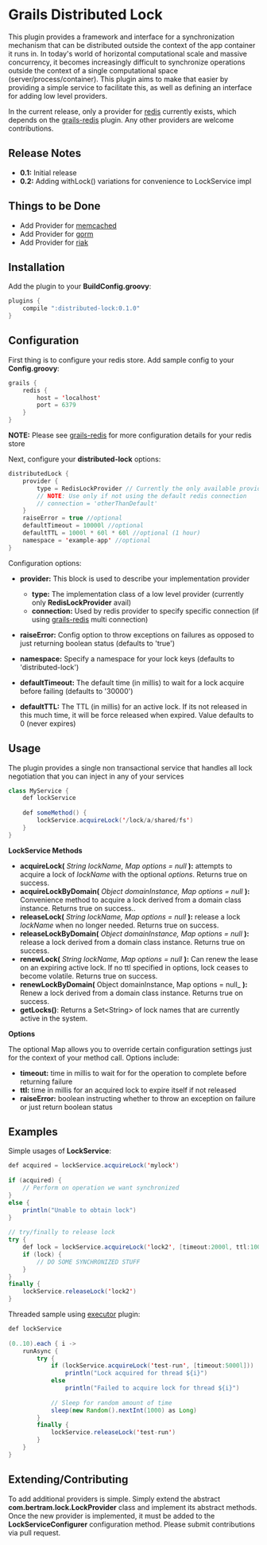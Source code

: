 Grails Distributed Lock
================
This plugin provides a framework and interface for a synchronization mechanism that can be distributed outside the context of the app container it runs in.  In today's world of horizontal computational
scale and massive concurrency, it becomes increasingly difficult to synchronize operations outside the context of a single computational space (server/process/container).  This plugin aims to make that
easier by providing a simple service to facilitate this, as well as defining an interface for adding low level providers.

In the current release, only a provider for [redis][redis] currently exists, which depends on the [grails-redis][grails-redis] plugin. Any other providers are welcome contributions.

Release Notes
-------------
* __0.1:__ Initial release
* __0.2:__ Adding withLock() variations for convenience to LockService impl

Things to be Done
-----------------
* Add Provider for [memcached][memcached]
* Add Provider for [gorm][gorm]
* Add Provider for [riak][riak]

Installation
------------
Add the plugin to your __BuildConfig.groovy__:
```java
plugins {
	compile ":distributed-lock:0.1.0"
}
```
Configuration
-------------
First thing is to configure your redis store.  Add sample config to your __Config.groovy__:

```java
grails {
	redis {
		host = 'localhost'
		port = 6379
	}
}
```
__NOTE:__ Please see [grails-redis][grails-redis] for more configuration details for your redis store

Next, configure your __distributed-lock__ options:

```java
distributedLock {
	provider {
		type = RedisLockProvider // Currently the only available provider
		// NOTE: Use only if not using the default redis connection
		// connection = 'otherThanDefault'
	}
	raiseError = true //optional
	defaultTimeout = 10000l //optional
	defaultTTL = 1000l * 60l * 60l //optional (1 hour)
	namespace = 'example-app' //optional
}
```

Configuration options:

- __provider:__ This block is used to describe your implementation provider

	- __type:__ The implementation class of a low level provider (currently only __RedisLockProvider__ avail)
	- __connection:__ Used by redis provider to specify specific connection (if using [grails-redis] multi connection)
	
- __raiseError:__ Config option to throw exceptions on failures as opposed to just returning boolean status (defaults to 'true')
- __namespace:__ Specify a namespace for your lock keys (defaults to 'distributed-lock')
- __defaultTimeout:__ The default time (in millis) to wait for a lock acquire before failing (defaults to '30000')
- __defaultTTL:__ The TTL (in millis) for an active lock. If its not released in this much time, it will be force released when expired. Value defaults to 0 (never expires)

Usage
-----
The plugin provides a single non transactional service that handles all lock negotiation that you can inject in any of your services

```java
class MyService {
	def lockService
	
	def someMethod() {
		lockService.acquireLock('/lock/a/shared/fs')
	}
}
```

__LockService Methods__

- __acquireLock(__ _String lockName, Map options = null_ __):__ attempts to acquire a lock of _lockName_ with the optional _options_. Returns true on success.
- __acquireLockByDomain(__ _Object domainInstance, Map options = null_ __):__ Convenience method to acquire a lock derived from a domain class instance. Returns true on success..
- __releaseLock(__ _String lockName, Map options = null_ __):__ release a lock _lockName_ when no longer needed. Returns true on success.
- __releaseLockByDomain(__ _Object domainInstance, Map options = null_ __):__ release a lock derived from a domain class instance. Returns true on success.
- __renewLock(__ _String lockName, Map options = null_ __):__ Can renew the lease on an expiring active lock. If no ttl specified in options, lock ceases to become volatile. Returns true on success.
- __renewLockByDomain(__ Object domainInstance, Map options = null_ __):__ Renew a lock derived from a domain class instance. Returns true on success.
- __getLocks()__: Returns a Set&lt;String&gt; of lock names that are currently active in the system.

__Options__

The optional Map allows you to override certain configuration settings just for the context of your method call.  Options include:

- __timeout:__ time in millis to wait for for the operation to complete before returning failure
- __ttl:__ time in millis for an acquired lock to expire itself if not released
- __raiseError:__ boolean instructing whether to throw an exception on failure or just return boolean status

Examples
--------
Simple usages of __LockService__:

```java
def acquired = lockService.acquireLock('mylock')
	
if (acquired) {
	// Perform on operation we want synchronized
}
else {
	println("Unable to obtain lock")
}
	
// try/finally to release lock
try {
	def lock = lockService.acquireLock('lock2', [timeout:2000l, ttl:10000l, raiseError:false])
	if (lock) {
		// DO SOME SYNCHRONIZED STUFF
	}
}
finally {
	lockService.releaseLock('lock2')
}
```
	
Threaded sample using [executor][executor] plugin:

```java	
def lockService
	
(0..10).each { i ->
	runAsync {
		try {
			if (lockService.acquireLock('test-run', [timeout:5000l]))
				println("Lock acquired for thread ${i}")
			else
				println("Failed to acquire lock for thread ${i}")
				
			// Sleep for random amount of time
			sleep(new Random().nextInt(1000) as Long)
		}
		finally {
			lockService.releaseLock('test-run')
		}
	}
}
```	
Extending/Contributing
----------------------
To add additional providers is simple.  Simply extend the abstract __com.bertram.lock.LockProvider__ class and implement its abstract methods.  Once the new provider is implemented, it must be added to the __LockServiceConfigurer__ configuration method.  Please submit contributions via pull request.
	
[redis]: http://redis.io
[grails-redis]: http://grails.org/plugin/redis
[riak]: http://basho.com/riak
[memcached]: http://memcached.org/
[gorm]: http://grails.org/doc/latest/guide/GORM.html
[executor]: http://grails.org/plugin/executor
